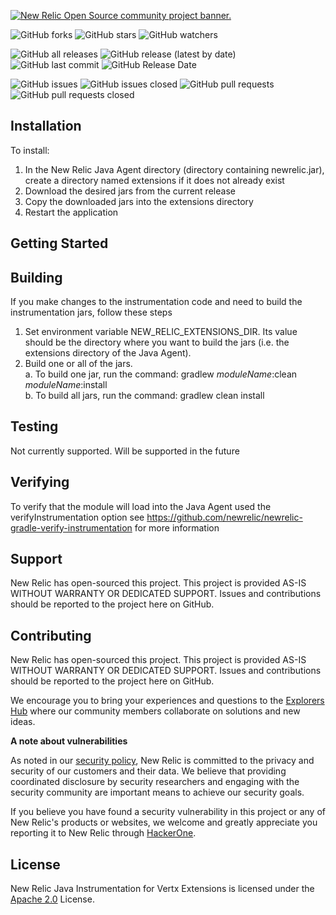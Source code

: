 <a href="https://opensource.newrelic.com/oss-category/#community-project"><picture><source media="(prefers-color-scheme: dark)" srcset="https://github.com/newrelic/opensource-website/raw/main/src/images/categories/dark/Community_Project.png"><source media="(prefers-color-scheme: light)" srcset="https://github.com/newrelic/opensource-website/raw/main/src/images/categories/Community_Project.png"><img alt="New Relic Open Source community project banner." src="https://github.com/newrelic/opensource-website/raw/main/src/images/categories/Community_Project.png"></picture></a>

![GitHub forks](https://img.shields.io/github/forks/newrelic/newrelic-java-vertx-extensions?style=social)
![GitHub stars](https://img.shields.io/github/stars/newrelic/newrelic-java-vertx-extensions?style=social)
![GitHub watchers](https://img.shields.io/github/watchers/newrelic/newrelic-java-vertx-extensions?style=social)

![GitHub all releases](https://img.shields.io/github/downloads/newrelic/newrelic-java-vertx-extensions/total)
![GitHub release (latest by date)](https://img.shields.io/github/v/release/newrelic/newrelic-java-vertx-extensions)
![GitHub last commit](https://img.shields.io/github/last-commit/newrelic/newrelic-java-vertx-extensions)
![GitHub Release Date](https://img.shields.io/github/release-date/newrelic/newrelic-java-vertx-extensions)


![GitHub issues](https://img.shields.io/github/issues/newrelic/newrelic-java-rmi)
![GitHub issues closed](https://img.shields.io/github/issues-closed/newrelic/newrelic-java-vertx-extensions)
![GitHub pull requests](https://img.shields.io/github/issues-pr/newrelic/newrelic-java-vertx-extensions)
![GitHub pull requests closed](https://img.shields.io/github/issues-pr-closed/newrelic/newrelic-java-vertx-extensions)


## Installation

To install:
1. In the New Relic Java Agent directory (directory containing newrelic.jar), create a directory named extensions if it does not already exist
2. Download the desired jars from the current release
3. Copy the downloaded jars into the extensions directory
4. Restart the application

## Getting Started

## Building

If you make changes to the instrumentation code and need to build the instrumentation jars, follow these steps
1. Set environment variable NEW_RELIC_EXTENSIONS_DIR.  Its value should be the directory where you want to build the jars (i.e. the extensions directory of the Java Agent).   
2. Build one or all of the jars.   
  a. To build one jar, run the command:  gradlew _moduleName_:clean  _moduleName_:install    
  b. To build all jars, run the command: gradlew clean install
   
## Testing

Not currently supported.  Will be supported in the future

## Verifying
To verify that the module will load into the Java Agent used the verifyInstrumentation option
see https://github.com/newrelic/newrelic-gradle-verify-instrumentation for more information
  
## Support

New Relic has open-sourced this project. This project is provided AS-IS WITHOUT WARRANTY OR DEDICATED SUPPORT. Issues and contributions should be reported to the project here on GitHub.

## Contributing
New Relic has open-sourced this project. This project is provided AS-IS WITHOUT WARRANTY OR DEDICATED SUPPORT. Issues and contributions should be reported to the project here on GitHub.

We encourage you to bring your experiences and questions to the [Explorers Hub](https://discuss.newrelic.com) where our community members collaborate on solutions and new ideas.

**A note about vulnerabilities**

As noted in our [security policy](../../security/policy), New Relic is committed to the privacy and security of our customers and their data. We believe that providing coordinated disclosure by security researchers and engaging with the security community are important means to achieve our security goals.

If you believe you have found a security vulnerability in this project or any of New Relic's products or websites, we welcome and greatly appreciate you reporting it to New Relic through [HackerOne](https://hackerone.com/newrelic).

## License

New Relic Java Instrumentation for Vertx Extensions is licensed under the [Apache 2.0](http://apache.org/licenses/LICENSE-2.0.txt) License.
